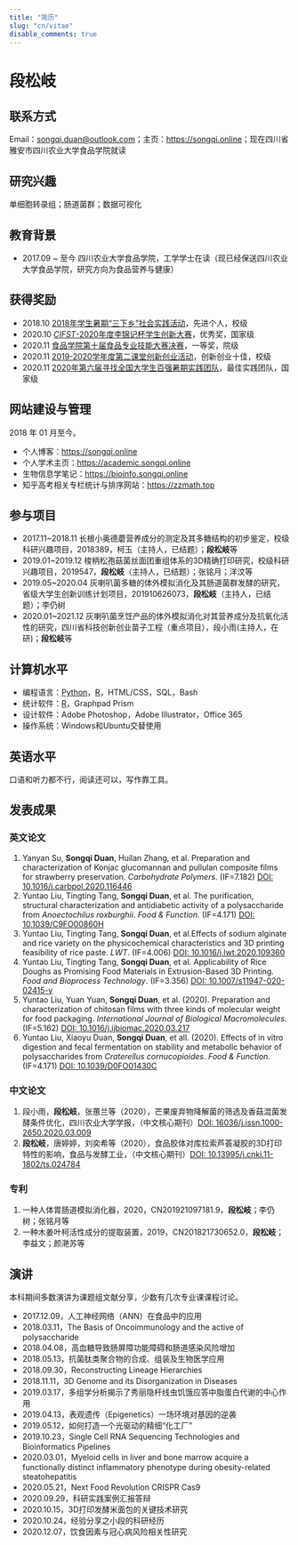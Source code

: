 ```yaml
---
title: "简历"
slug: "cn/vitae"
disable_comments: true
---
```


# 段松岐

## 联系方式

Email：songqi.duan@outlook.com；主页：<https://songqi.online>；现在四川省雅安市四川农业大学食品学院就读

## 研究兴趣

单细胞转录组；肠道菌群；数据可视化

## 教育背景

- 2017.09 ~ 至今 四川农业大学食品学院，工学学士在读（现已经保送四川农业大学食品学院，研究方向为食品营养与健康）

## 获得奖励

- 2018.10 [2018年学生暑期“三下乡”社会实践活动](https://db.songqi.online/sicau-outstanding-person.JPG)，先进个人，校级
- 2020.10 [*CIFST*-2020年度李锦记杯学生创新大赛](https://db.songqi.online/cifst-excellence-award.JPG)，优秀奖，国家级
- 2020.11 [食品学院第十届食品专业技能大赛决赛](https://db.songqi.online/spxy-first-prize.JPG)，一等奖，院级
- 2020.11 [2019-2020学年度第二课堂创新创业活动](https://db.songqi.online/sicau-top-ten-innovation-and-entrepreneurship.JPG)，创新创业十佳，校级
- 2020.11 [2020年第六届寻找全国大学生百强暑期实践团队](https://db.songqi.online/zqb-best-practice-team.JPG)，最佳实践团队，国家级

## 网站建设与管理

2018 年 01 月至今。

- 个人博客：<https://songqi.online>
- 个人学术主页：<https://academic.songqi.online>
- 生物信息学笔记：<https://bioinfo.songqi.online>
- 知乎高考相关专栏统计与排序网站：<https://zzmath.top>

## 参与项目

- 2017.11~2018.11 长根小奥德蘑营养成分的测定及其多糖结构的初步鉴定，校级科研兴趣项目，2018389，柯玉（主持人，已结题）；**段松岐**等
- 2019.01~2019.12 梭柄松孢菇菌丝面团重组体系的3D精确打印研究，校级科研兴趣项目，2019547，**段松岐**（主持人，已结题）；张铭月；洋汶等
- 2019.05~2020.04 灰喇叭菌多糖的体外模拟消化及其肠道菌群发酵的研究，省级大学生创新训练计划项目，201910626073，**段松岐**（主持人，已结题）；李仍树
- 2020.01~2021.12 灰喇叭菌烹饪产品的体外模拟消化对其营养成分及抗氧化活性的研究，四川省科技创新创业苗子工程（重点项目），段小雨(主持人，在研)；**段松岐**等

## 计算机水平

- 编程语言：[Python](https://www.python.org/)，[R](http://www.r-project.org/)，HTML/CSS，SQL，Bash
- 统计软件：[R](http://www.r-project.org/)，Graphpad Prism
- 设计软件：Adobe Photoshop，Adobe Illustrator，Office 365
- 操作系统：Windows和Ubuntu交替使用

## 英语水平

口语和听力都不行，阅读还可以，写作靠工具。

## 发表成果

### 英文论文

1. Yanyan Su, **Songqi Duan**, Huilan Zhang, et al. Preparation and characterization of Konjac glucomannan and pullulan composite films for strawberry preservation. *Carbohydrate Polymers*. (IF=7.182) [DOI: 10.1016/j.carbpol.2020.116446](https://doi.org/10.1016/j.carbpol.2020.116446)
1. Yuntao Liu, Tingting Tang, **Songqi Duan**, et al. The purification, structural characterization and antidiabetic activity of a polysaccharide from *Anoectochilus roxburghii*. *Food & Function*. (IF=4.171) [DOI: 10.1039/C9FO00860H](https://doi.org/10.1039/C9FO00860H)
1. Yuntao Liu, Tingting Tang, **Songqi Duan**, et al.Effects of sodium alginate and rice variety on the physicochemical characteristics and 3D printing feasibility of rice paste. *LWT*. (IF=4.006) [DOI: 10.1016/j.lwt.2020.109360](https://doi.org/10.1016/j.lwt.2020.109360)
1. Yuntao Liu, Tingting Tang, **Songqi Duan**, et al. Applicability of Rice Doughs as Promising Food Materials in Extrusion-Based 3D Printing. *Food and Bioprocess Technology*. (IF=3.356) [DOI: 10.1007/s11947-020-02415-y](https://doi.org/10.1007/s11947-020-02415-y)
1. Yuntao Liu, Yuan Yuan, **Songqi Duan**, et al. (2020). Preparation and characterization of chitosan films with three kinds of molecular weight for food packaging. *International Journal of Biological Macromolecules*. (IF=5.162) [DOI: 10.1016/j.ijbiomac.2020.03.217](https://doi.org/10.1016/j.ijbiomac.2020.03.217)
1. Yuntao Liu, Xiaoyu Duan, **Songqi Duan**, et all. (2020). Effects of in vitro digestion and fecal fermentation on stability and metabolic behavior of polysaccharides from *Craterellus cornucopioides*. *Food & Function*. (IF=4.171) [DOI: 10.1039/D0FO01430C](https://doi.org/10.1039/D0FO01430C)

### 中文论文

1. 段小雨，**段松岐**，张蕙兰等（2020），芒果废弃物降解菌的筛选及香菇混菌发酵条件优化，四川农业大学学报，（中文核心期刊）[DOI: 16036/j.issn.1000-2650.2020.03.009](https://doi.org/16036/j.issn.1000-2650.2020.03.009)
1. **段松岐**，唐婷婷，刘奕希等（2020），食品胶体对库拉索芦荟凝胶的3D打印特性的影响，食品与发酵工业，（中文核心期刊）[DOI: 10.13995/j.cnki.11-1802/ts.024784](https://doi.org/10.13995/j.cnki.11-1802/ts.024784)

### 专利

1. 一种人体胃肠道模拟消化器，2020，CN201921097181.9，**段松岐**；李仍树；张铭月等
1. 一种木姜叶柯活性成分的提取装置，2019，CN201821730652.0，**段松岐**；李益文；颜滟苏等

## 演讲

本科期间多数演讲为课题组文献分享，少数有几次专业课课程讨论。

- 2017.12.09，人工神经网络（ANN）在食品中的应用
- 2018.03.11，The Basis of Oncoimmunology and the active of polysaccharide
- 2018.04.08，高血糖导致肠屏障功能障碍和肠道感染风险增加
- 2018.05.13，抗菌肽类聚合物的合成、组装及生物医学应用
- 2018.09.30，Reconstructing Lineage Hierarchies
- 2018.11.11，3D Genome and its Disorganization in Diseases
- 2019.03.17，多组学分析揭示了秀丽隐杆线虫饥饿应答中脂蛋白代谢的中心作用
- 2019.04.13，表观遗传（Epigenetics）一场环境对基因的逆袭
- 2019.05.12，如何打造一个光驱动的精细“化工厂”
- 2019.10.23，Single Cell RNA Sequencing Technologies and Bioinformatics Pipelines
- 2020.03.01，Myeloid cells in liver and bone marrow acquire a functionally distinct inflammatory phenotype during obesity-related steatohepatitis
- 2020.05.21，Next Food Revolution CRISPR Cas9
- 2020.09.29，科研实践案例汇报答辩
- 2020.10.15，3D打印发酵米面包的关键技术研究
- 2020.10.24，经验分享之小段的科研经历
- 2020.12.07，饮食因素与冠心病风险相关性研究
